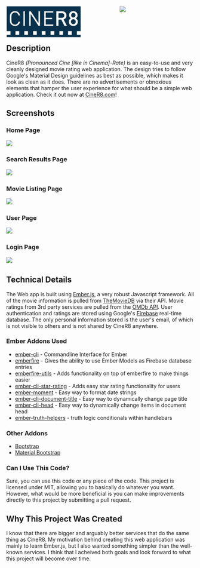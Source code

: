 <img src="https://github.com/JaxonWright/CineR8/blob/master/public/images/logoMain.png?raw=true" width="200px" align="left"/><img src="https://www.themoviedb.org/assets/static_cache/bb45549239e25f1770d5f76727bcd7c0/images/v4/logos/408x161-powered-by-rectangle-blue.png" width="200px" align="right"/>
<br/><br/><br/><br/>
Description
-----------
CineR8 *(Pronounced Cine [like in Cinema]-Rate)* is an easy-to-use and very cleanly designed movie rating web application. The design tries to follow Google's Material Design guidelines as best as possible, which makes it look as clean as it does. There are no advertisements or obnoxious elements that hamper the user experience for what should be a simple web application. Check it out now at [CineR8.com](https://ciner8.com)!

Screenshots
----------
### Home Page
<img src="http://i.imgur.com/wQAyNnQ.jpg"/>

### Search Results Page
<img src="http://i.imgur.com/ThJ8PVW.png"/>

### Movie Listing Page
<img src="http://i.imgur.com/1QTYumU.png"/>

### User Page
<img src="http://i.imgur.com/he1IsXT.png"/>

### Login Page
<img src="http://i.imgur.com/7FTCpHA.png"/>

Technical Details
-----------
The Web app is built using [Ember.js](https://www.emberjs.com/), a very robust Javascript framework. All of the movie information is pulled from [TheMovieDB](https://www.themoviedb.org/) via their API. Movie ratings from 3rd party services are pulled from the [OMDb API](http://www.omdbapi.com/). User authentication and ratings are stored using Google's [Firebase](https://firebase.google.com) real-time database. The only personal information stored is the user's email, of which is not visible to others and is not shared by CineR8 anywhere.

### Ember Addons Used
* [ember-cli](https://ember-cli.com/) - Commandline Interface for Ember
* [emberfire](https://www.npmjs.com/package/emberfire) - Gives the ability to use Ember Models as Firebase database entries
* [emberfire-utils](https://www.npmjs.com/package/emberfire-utils) - Adds functionality on top of emberfire to make things easier
* [ember-cli-star-rating](https://www.npmjs.com/package/ember-cli-star-rating) - Adds easy star rating functionality for users
* [ember-moment](https://www.npmjs.com/package/ember-moment) - Easy way to format date strings
* [ember-cli-document-title](https://github.com/kimroen/ember-cli-document-title) - Easy way to dynamically change page title
* [ember-cli-head](https://github.com/ronco/ember-cli-head) - Easy way to dynamically change items in document head
* [ember-truth-helpers](https://github.com/jmurphyau/ember-truth-helpers) - truth logic conditionals within handlebars

### Other Addons
* [Bootstrap](http://getbootstrap.com/)
* [Material Bootstrap](http://fezvrasta.github.io/bootstrap-material-design/)

### Can I Use This Code?
Sure, you can use this code or any piece of the code. This project is licensed under MIT, allowing you to basically do whatever you want. However, what would be more beneficial is you can make improvements directly to this project by submitting a pull request.

Why This Project Was Created
-----------
I know that there are bigger and arguably better services that do the same thing as CineR8. My motivation behind creating this web application was mainly to learn Ember.js, but I also wanted something simpler than the well-known services. I think that I acheived both goals and look forward to what this project will become over time.
